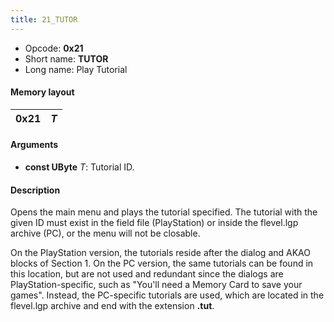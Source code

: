 ```yaml
---
title: 21_TUTOR
---
```


-   Opcode: **0x21**
-   Short name: **TUTOR**
-   Long name: Play Tutorial

#### Memory layout

| 0x21 | *T* |
|------|-----|

#### Arguments

-   **const UByte** *T*: Tutorial ID.

#### Description

Opens the main menu and plays the tutorial specified. The tutorial with the given ID must exist in the field file (PlayStation) or inside the flevel.lgp archive (PC), or the menu will not be closable.

On the PlayStation version, the tutorials reside after the dialog and AKAO blocks of Section 1. On the PC version, the same tutorials can be found in this location, but are not used and redundant since the dialogs are PlayStation-specific, such as "You'll need a Memory Card to save your games". Instead, the PC-specific tutorials are used, which are located in the flevel.lgp archive and end with the extension **.tut**.
